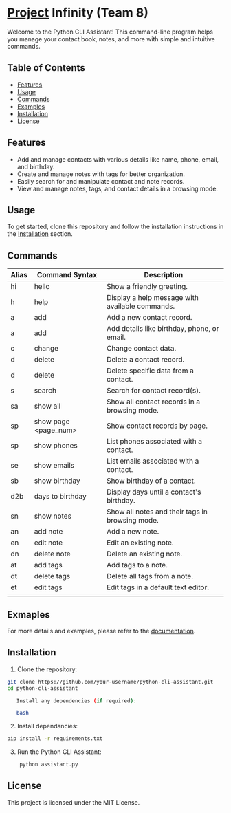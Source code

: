 # [Project](Project) Infinity (Team 8)

Welcome to the Python CLI Assistant! This command-line program helps you manage your contact book, notes, and more with simple and intuitive commands.

## Table of Contents
- [Features](#features)
- [Usage](#usage)
- [Commands](#commands)
- [Examples](#examples)
- [Installation](#installation)
- [License](#license)

## Features
- Add and manage contacts with various details like name, phone, email, and birthday.
- Create and manage notes with tags for better organization.
- Easily search for and manipulate contact and note records.
- View and manage notes, tags, and contact details in a browsing mode.

## Usage
To get started, clone this repository and follow the installation instructions in the [Installation](#installation) section.

## Commands

| Alias | Command Syntax          | Description                                      |
|-------|-------------------------|--------------------------------------------------|
| hi    | hello                   | Show a friendly greeting.                       |
| h     | help                    | Display a help message with available commands. |
| a     | add <name>              | Add a new contact record.                       |
| a     | add <name> <data>       | Add details like birthday, phone, or email.     |
| c     | change <name> <data>    | Change contact data.                            |
| d     | delete <name>           | Delete a contact record.                        |
| d     | delete <name>  <data>   | Delete specific data from a contact.            |
| s     | search <name>           | Search for contact record(s).                   |
| sa    | show all                | Show all contact records in a browsing mode.    |
| sp    | show page <page_num>    | Show contact records by page.                   |
| sp    | show phones <name>      | List phones associated with a contact.          |
| se    | show emails <name>      | List emails associated with a contact.          |
| sb    | show birthday <name>    | Show birthday of a contact.                     |
| d2b   | days to birthday <name> | Display days until a contact's birthday.        |
| sn    | show notes              | Show all notes and their tags in browsing mode. |
| an    | add note <name>         | Add a new note.                                 |
| en    | edit note <name>        | Edit an existing note.                          |
| dn    | delete note <name>      | Delete an existing note.                        |
| at    | add tags <name>         | Add tags to a note.                             |
| dt    | delete tags <name>      | Delete all tags from a note.                    |
| et    | edit tags <name>        | Edit tags in a default text editor.             |
|       |                         |                                                 |

## Exmaples

For more details and examples, please refer to the [documentation](./Documentation/).

## Installation

1. Clone the repository:
 ```bash
 git clone https://github.com/your-username/python-cli-assistant.git
 cd python-cli-assistant

    Install any dependencies (if required):

    bash

```
2. Install dependancies:

```bash
pip install -r requirements.txt
```

3. Run the Python CLI Assistant:

```bash
    python assistant.py
```

## License

This project is licensed under the MIT License.
